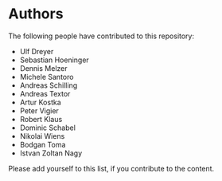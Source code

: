 # Authors

The following people have contributed to this repository:

* Ulf Dreyer
* Sebastian Hoeninger
* Dennis Melzer
* Michele Santoro
* Andreas Schilling
* Andreas Textor
* Artur Kostka
* Peter Vigier
* Robert Klaus
* Dominic Schabel
* Nikolai Wiens
* Bodgan Toma
* Istvan Zoltan Nagy

Please add yourself to this list, if you contribute to the content.